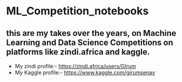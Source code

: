 # ML_Competition_notebooks
## this are my takes over the years, on Machine Learning and Data Science Competitions on platforms like zindi.africa and kaggle.
 - My zindi profile:- https://zindi.africa/users/GIrum
 - My Kaggle profile:- https://www.kaggle.com/girumsenay